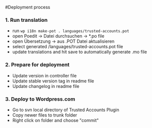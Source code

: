 #Deployment process

### 1. Run translation
- run ```wp i18n make-pot . languages/trusted-accounts.pot```
- open Poedit -> Datei durchsuchen -> *.po file
- open Übersetzung -> aus .POT Datei aktualisieren
- select generated /languages/trusted-accounts.pot file
- update translations and hit save to automatically generate .mo file

### 2. Prepare for deployment
- Update version in controller file
- Update stable version tag in readme file
- Update changelog in readme file

### 3. Deploy to Wordpress.com
- Go to svn local directory of Trusted Accounts Plugin
- Copy newer files to trunk folder
- Right click on folder and choose "commit"